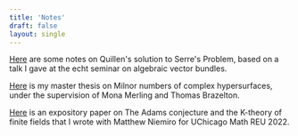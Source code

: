 ```yaml
---
title: 'Notes'
draft: false
layout: single
---
```


[Here](quillen_serre_problem.pdf) are some notes on Quillen's solution to Serre's Problem, based on a talk I gave at the echt seminar on algebraic vector bundles.

[Here](thesis_milnor_number.pdf) is my master thesis on Milnor numbers of complex hypersurfaces, under the supervision of Mona Merling and Thomas Brazelton.

[Here](the_adams_conjecture_and_the_k_theory_of_finite_fields.pdf) is an expository paper on The Adams conjecture and the K-theory of finite fields that I wrote with Matthew Niemiro for UChicago Math REU 2022.
